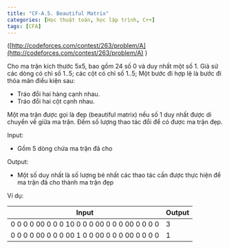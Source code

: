 ```yaml
---
title: "CF-A.5. Beautiful Matrix"
categories: [Học thuật toán, học lập trình, C++]
tags: [CFA]
---
```


([http://codeforces.com/contest/263/problem/A](http://codeforces.com/contest/263/problem/A) )

Cho ma trận kích thước 5x5, bao gồm 24 số 0 và duy nhất một số 1. Giả sử các dòng có chỉ số 1..5; các cột có chỉ số 1..5; Một bước đi hợp lệ là bước đi thỏa mãn điều kiện sau:

- Tráo đổi hai hàng cạnh nhau.
- Tráo đổi hai cột cạnh nhau.

Một ma trận được gọi là đẹp (beautiful matrix) nếu số 1 duy nhất được di chuyển về giữa ma trận. Đếm số lượng thao tác đổi để có được ma trận đẹp.

Input:

- Gồm 5 dòng chứa ma trận đã cho

Output:

- Một số duy nhất là số lượng bé nhất các thao tác cần được thực hiện để ma trận đã cho thành ma trận đẹp

Ví dụ:

| **Input** | **Output** |
| --- | --- |
| 0 0 0 0 00 0 0 0 10 0 0 0 00 0 0 0 00 0 0 0 0 | 3 |
| 0 0 0 0 00 0 0 0 00 1 0 0 00 0 0 0 00 0 0 0 0 | 1 |
